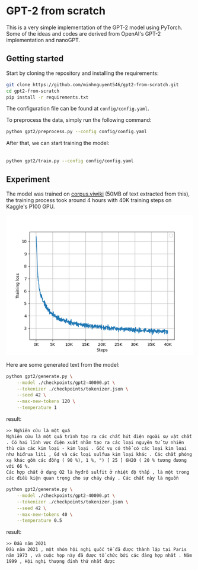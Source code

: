 # GPT-2 from scratch

This is a very simple implementation of the GPT-2 model using PyTorch. Some of the ideas and codes are derived from OpenAI's GPT-2 implementation and nanoGPT.

## Getting started

Start by cloning the repository and installing the requirements:

```bash
git clone https://github.com/minhnguyent546/gpt2-from-scratch.git
cd gpt2-from-scratch
pip install -r requirements.txt
```

The configuration file can be found at `config/config.yaml`.

To preprocess the data, simply run the following command:

```bash
python gpt2/preprocess.py --config config/config.yaml
```

After that, we can start training the model:

```bash

python gpt2/train.py --config config/config.yaml
```

## Experiment

The model was trained on [corpus.viwiki](https://github.com/undertheseanlp/corpus.viwiki) (50MB of text extracted from this), the training process took around 4 hours with 40K training steps on Kaggle's P100 GPU.

<center>
    <img alt="Training loss" src="./assets/training_loss.png">
</center>

Here are some generated text from the model:

```bash
python gpt2/generate.py \
    --model ./checkpoints/gpt2-40000.pt \
    --tokenizer ./checkpoints/tokenizer.json \
    --seed 42 \
    --max-new-tokens 120 \
    --temperature 1

```
result:
```
>> Nghiên cứu là một quá
Nghiên cứu là một quá trình tạo ra các chất hút điện ngoài sự vật chất . Có hai lĩnh vực điện xuất nhằm tạo ra các loại nguyên tử tự nhiên thù của các kim loại - kim loại . Gốc vụ có thể có các loại kim loại như hiđrua liti , Gd và các loại sulfua kim loại khác . Các chất phóng xạ khác gồm các đồng ( 90 %), 1 %, ") [ 25 ] 6H2O ( 20 % tương đương với 66 %.
Các hợp chất ở dạng O2 là hyđrô sulfit ở nhiệt độ thấp , là một trong các điều kiện quan trọng cho sự cháy cháy . Các chất này là nguồn
```

```bash
python gpt2/generate.py \
    --model ./checkpoints/gpt2-40000.pt \
    --tokenizer ./checkpoints/tokenizer.json \
    --seed 42 \
    --max-new-tokens 40 \
    --temperature 0.5

```
result:
```
>> Đầu năm 2021
Đầu năm 2021 , một nhóm hội nghị quốc tế đã được thành lập tại Paris năm 1973 , và cuộc họp này đã được tổ chức bởi các đảng hợp nhất . Năm 1999 , Hội nghị thượng đỉnh thứ nhất được
```
